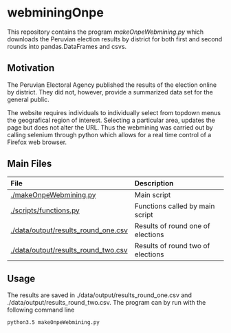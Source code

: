 # webminingOnpe

This repository contains the program *makeOnpeWebmining.py* which downloads the Peruvian election results by district for both first and second rounds into pandas.DataFrames and csvs. 


## Motivation

The Peruvian Electoral Agency published the results of the election online by district. They did not, however, provide a summarized data set for the general public. 

The website requires individuals to individually select from topdown menus the geografical region of interest. Selecting a particular area, updates the page but does not alter the URL. Thus the webmining was carried out by calling selenium through python which allows for a real time control of a Firefox web browser.  

## Main Files

| File   | Description |
|:-------|:------|
| [./makeOnpeWebmining.py][makePy]   |    Main script   |
| [./scripts/functions.py][funtions]    | Functions called by main script |
| [./data/output/results_round_one.csv][csvone]    |     Results of round one of elections |
| [./data/output/results_round_two.csv][csvtwo]    |     Results of round two of elections  |


## Usage

The results are saved in ./data/output/results_round_one.csv and ./data/output/results_round_two.csv. The program can by run with the following command line 

```sh
python3.5 makeOnpeWebmining.py
```	

[makePy]: https://github.com/AlejandroKantor/webminingOnpe/tree/master/makeOnpeWebmining.py
[funtions]: https://github.com/AlejandroKantor/webminingOnpe/tree/master/scripts/functions.py
[csvone]: https://github.com/AlejandroKantor/webminingOnpe/tree/master/data/output/results_round_one.csv
[csvtwo]: https://github.com/AlejandroKantor/webminingOnpe/tree/master/data/output/results_round_two.csv




